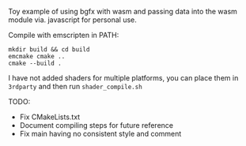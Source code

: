 Toy example of using bgfx with wasm and passing data into the wasm module via. javascript for personal use. 

Compile with emscripten in PATH:
```
mkdir build && cd build
emcmake cmake ..
cmake --build . 
```
I have not added shaders for multiple platforms, you can place them in `3rdparty` and then run `shader_compile.sh`

TODO: 
- Fix CMakeLists.txt 
- Document compiling steps for future reference
- Fix main having no consistent style and comment 
